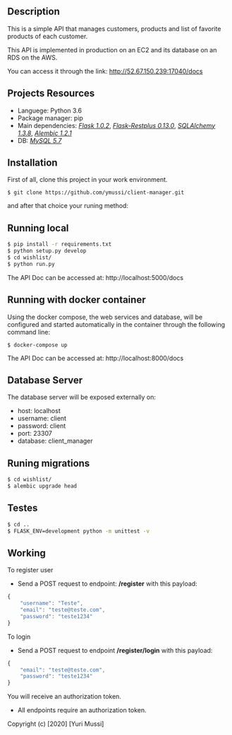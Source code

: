## Description

This is a simple API that manages customers, products and list of favorite products of each customer.

This API is implemented in production on an EC2 and its database on an RDS on the AWS.

You can access it through the link: http://52.67.150.239:17040/docs

## Projects Resources

- Languege: Python 3.6
- Package manager: pip
- Main dependencies: [_Flask 1.0.2_](https://flask.palletsprojects.com/en/1.1.x/), [_Flask-Restplus 0.13.0_](https://flask-restplus.readthedocs.io/en/stable/), [_SQLAlchemy 1.3.8_](https://docs.sqlalchemy.org/en/13/orm/tutorial.html), [_Alembic 1.2.1_](https://alembic.sqlalchemy.org/en/latest/tutorial.html)
- DB: [_MySQL 5.7_](https://dev.mysql.com/doc/refman/5.7/en/)

## Installation

First of all, clone this project in your work environment.

`$ git clone https://github.com/ymussi/client-manager.git`

and after that choice your runing method:

## Running local

```bash
$ pip install -r requirements.txt
$ python setup.py develop
$ cd wishlist/
$ python run.py
```

The API Doc can be accessed at: http://localhost:5000/docs

## Running with docker container

Using the docker compose, the web services and database, will be configured and started automatically in the container through the following command line:

`$ docker-compose up`

The API Doc can be accessed at: http://localhost:8000/docs

## Database Server

The database server will be exposed externally on:

- host: localhost
- username: client
- password: client
- port: 23307
- database: client_manager


## Runing migrations

```bash
$ cd wishlist/
$ alembic upgrade head
```

## Testes

```bash
$ cd ..
$ FLASK_ENV=development python -m unittest -v
```

## Working

To register user

- Send a POST request to endpoint: **/register** with this payload:

```javascript
{
    "username": "Teste",
    "email": "teste@teste.com",
    "password": "teste1234"
}
```

To login

- Send a POST request to endpoint **/register/login** with this payload:

```javascript
{
    "email": "teste@teste.com",
    "password": "teste1234"
}
```

You will receive an authorization token.

- All endpoints require an authorization token.


Copyright (c) [2020] [Yuri Mussi]